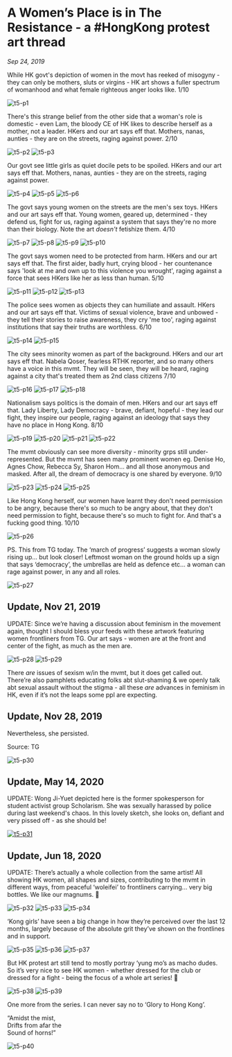 # A Women’s Place is in The Resistance - a #HongKong protest art thread
*Sep 24, 2019*

While HK govt's depiction of women in the movt has reeked of misogyny - they can only be mothers, sluts or virgins - HK art shows a fuller spectrum of womanhood and what female righteous anger looks like. 1/10

![t5-p1](images/thread5/t5-p1.jpg)

There's this strange belief from the other side that a woman's role is domestic - even Lam, the bloody CE of HK likes to describe herself as a mother, not a leader. HKers and our art says eff that. Mothers, nanas, aunties - they are on the streets, raging against power. 2/10

![t5-p2](images/thread5/t5-p2.jpg)
![t5-p3](images/thread5/t5-p3.jpg)

Our govt see little girls as quiet docile pets to be spoiled. HKers and our art says eff that. Mothers, nanas, aunties - they are on the streets, raging against power.

![t5-p4](images/thread5/t5-p4.jpg)
![t5-p5](images/thread5/t5-p5.jpg)
![t5-p6](images/thread5/t5-p6.jpg)

The govt says young women on the streets are the men's sex toys. HKers and our art says eff that. Young women, geared up, determined - they defend us, fight for us, raging against a system that says they're no more than their biology. Note the art *doesn't* fetishize them. 4/10

![t5-p7](images/thread5/t5-p7.jpg)
![t5-p8](images/thread5/t5-p8.jpg)
![t5-p9](images/thread5/t5-p9.jpg)
![t5-p10](images/thread5/t5-p10.jpg)

The govt says women need to be protected from harm. HKers and our art says eff that. The first aider, badly hurt, crying blood - her countenance says 'look at me and own up to this violence you wrought', raging against a force that sees HKers like her as less than human. 5/10

![t5-p11](images/thread5/t5-p11.jpg)
![t5-p12](images/thread5/t5-p12.jpg)
![t5-p13](images/thread5/t5-p13.jpg)

The police sees women as objects they can humiliate and assault. HKers and our art says eff that. Victims of sexual violence, brave and unbowed  - they tell their stories to raise awareness, they cry 'me too', raging against institutions that say their truths are worthless. 6/10

![t5-p14](images/thread5/t5-p14.jpg)
![t5-p15](images/thread5/t5-p15.jpg)

The city sees minority women as part of the background. HKers and our art says eff that. Nabela Qoser, fearless RTHK reporter, and so many others have a voice in this mvmt. They will be seen, they will be heard, raging against a city that's treated them as 2nd class citizens 7/10

![t5-p16](images/thread5/t5-p16.jpg)
![t5-p17](images/thread5/t5-p17.jpg)
![t5-p18](images/thread5/t5-p18.jpg)

Nationalism says politics is the domain of men. HKers and our art says eff that. Lady Liberty, Lady Democracy - brave, defiant, hopeful - they lead our fight, they inspire our people, raging against an ideology that says they have no place in Hong Kong. 8/10

![t5-p19](images/thread5/t5-p19.jpg)
![t5-p20](images/thread5/t5-p20.jpg)
![t5-p21](images/thread5/t5-p21.jpg)
![t5-p22](images/thread5/t5-p22.jpg)

The mvmt obviously can see more diversity - minority grps still under-represented. But the mvmt has seen many prominent women eg. Denise Ho, Agnes Chow, Rebecca Sy, Sharon Hom... and all those anonymous and masked. After all, the dream of democracy is one shared by everyone. 9/10

![t5-p23](images/thread5/t5-p23.jpg)
![t5-p24](images/thread5/t5-p24.jpg)
![t5-p25](images/thread5/t5-p25.jpg)

Like Hong Kong herself, our women have learnt they don't need permission to be angry, because there's so much to be angry about, that they don't need permission to fight, because there's so much to fight for. And that's a fucking good thing. 10/10

![t5-p26](images/thread5/t5-p26.jpg)

PS. This from TG today. The ‘march of progress’ suggests a woman slowly rising up... but look closer! Leftmost woman on the ground holds up a sign that says ‘democracy’, the umbrellas are held as defence etc... a woman can rage against power, in any and all roles.

![t5-p27](images/thread5/t5-p27.jpg)

## Update, Nov 21, 2019

UPDATE: Since we’re having a discussion about feminism in the movement again, thought I should bless your feeds with these artwork featuring women frontliners from TG. Our art says - women are at the front and center of the fight, as much as the men are.

![t5-p28](images/thread5/t5-p28.jpg)
![t5-p29](images/thread5/t5-p29.jpg)

There *are* issues of sexism w/in the mvmt, but it does get called out. There’re also pamphlets educating folks abt slut-shaming & we openly talk abt sexual assault without the stigma - all these *are* advances in feminism in HK, even if it’s not the leaps some ppl are expecting.

## Update, Nov 28, 2019

Nevertheless, she persisted.

Source: TG

![t5-p30](images/thread5/t5-p30.jpg)

## Update, May 14, 2020

UPDATE: Wong Ji-Yuet depicted here is the former spokesperson for student activist group Scholarism. She was sexually harassed by police during last weekend's chaos. In this lovely sketch, she looks on, defiant and very pissed off - as she should be!

[![t5-p31](images/thread5/t5-p31.png)](https://twitter.com/Cian_Ci/status/1259990779621236748)

## Update, Jun 18, 2020

UPDATE: There’s actually a whole collection from the same artist! All showing HK women, all shapes and sizes, contributing to the mvmt in different ways, from peaceful ‘woleifei’ to frontliners carrying... very big bottles. We like our magnums. 😬

![t5-p32](images/thread5/t5-p32.jpg)
![t5-p33](images/thread5/t5-p33.jpg)
![t5-p34](images/thread5/t5-p34.jpg)

‘Kong girls’ have seen a big change in how they’re perceived over the last 12 months, largely because of the absolute grit they’ve shown on the frontlines and in support. 

![t5-p35](images/thread5/t5-p35.jpg)
![t5-p36](images/thread5/t5-p36.jpg)
![t5-p37](images/thread5/t5-p37.jpg)

But HK protest art still tend to mostly portray ‘yung mo’s as macho dudes. So it’s very nice to see HK women - whether dressed for the club or dressed for a fight - being the focus of a whole art series! 🙂

![t5-p38](images/thread5/t5-p38.jpg)
![t5-p39](images/thread5/t5-p39.jpg)

One more from the series. I can never say no to ‘Glory to Hong Kong’. 

“Amidst the mist,  
Drifts from afar the  
Sound of horns!”

![t5-p40](images/thread5/t5-p40.jpg)

